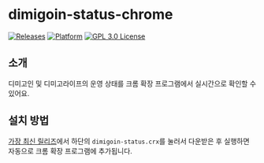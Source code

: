 # dimigoin-status-chrome
[![Releases](https://img.shields.io/badge/release-v1.0.0-blue?style=flat)](https://github.com/kimain050401/dimigoin-status-chrome/releases/latest)
[![Platform](https://img.shields.io/badge/platform-Chrome-green.svg?style=flat)](https://github.com/kimain050401/dimigoin-status-chrome)
[![GPL 3.0 License](https://img.shields.io/badge/license-GPL--3.0-lightgrey?style=flat)](https://github.com/kimain050401/dimigoin-status-chrome/blob/main/LICENSE)

## 소개
디미고인 및 디미고라이프의 운영 상태를 크롬 확장 프로그램에서 실시간으로 확인할 수 있어요.

## 설치 방법
[가장 최신 릴리즈](https://github.com/kimain050401/dimigoin-status-chrome/releases/latest)에서 하단의 `dimigoin-status.crx`를 눌러서 다운받은 후 실행하면 자동으로 크롬 확장 프로그램에 추가됩니다.
